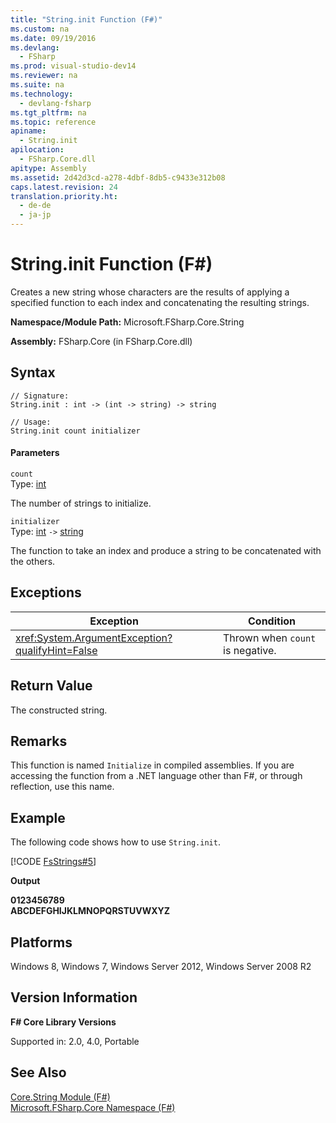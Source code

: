 ```yaml
---
title: "String.init Function (F#)"
ms.custom: na
ms.date: 09/19/2016
ms.devlang: 
  - FSharp
ms.prod: visual-studio-dev14
ms.reviewer: na
ms.suite: na
ms.technology: 
  - devlang-fsharp
ms.tgt_pltfrm: na
ms.topic: reference
apiname: 
  - String.init
apilocation: 
  - FSharp.Core.dll
apitype: Assembly
ms.assetid: 2d42d3cd-a278-4dbf-8db5-c9433e312b08
caps.latest.revision: 24
translation.priority.ht: 
  - de-de
  - ja-jp
---
```

# String.init Function (F#)
Creates a new string whose characters are the results of applying a specified function to each index and concatenating the resulting strings.  
  
 **Namespace/Module Path:** Microsoft.FSharp.Core.String  
  
 **Assembly:** FSharp.Core (in FSharp.Core.dll)  
  
## Syntax  
  
```  
// Signature:  
String.init : int -> (int -> string) -> string  
  
// Usage:  
String.init count initializer  
```  
  
#### Parameters  
 `count`  
 Type: [int](../vs140/Core.int-Type-Abbreviation--F#-.md)  
  
 The number of strings to initialize.  
  
 `initializer`  
 Type: [int](../vs140/Core.int-Type-Abbreviation--F#-.md) `->` [string](../vs140/Core.string-Type-Abbreviation--F#-.md)  
  
 The function to take an index and produce a string to be concatenated with the others.  
  
## Exceptions  
  
|Exception|Condition|  
|---------------|---------------|  
|<xref:System.ArgumentException?qualifyHint=False>|Thrown when `count` is negative.|  
  
## Return Value  
 The constructed string.  
  
## Remarks  
 This function is named `Initialize` in compiled assemblies. If you are accessing the function from a .NET language other than F#, or through reflection, use this name.  
  
## Example  
 The following code shows how to use `String.init`.  
  
 [!CODE [FsStrings#5](../CodeSnippet/VS_Snippets_Fsharp/fsstrings#5)]  
  
 **Output**  
  
 **0123456789**  
**ABCDEFGHIJKLMNOPQRSTUVWXYZ**   
## Platforms  
 Windows 8, Windows 7, Windows Server 2012, Windows Server 2008 R2  
  
## Version Information  
 **F# Core Library Versions**  
  
 Supported in: 2.0, 4.0, Portable  
  
## See Also  
 [Core.String Module (F#)](../Topic/Core.String%20Module%20\(F%23\).md)   
 [Microsoft.FSharp.Core Namespace (F#)](../Topic/Microsoft.FSharp.Core%20Namespace%20\(F%23\).md)